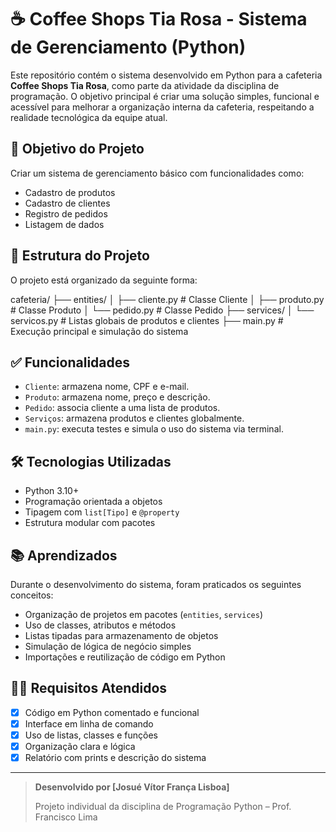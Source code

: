 # ☕ Coffee Shops Tia Rosa - Sistema de Gerenciamento (Python)

Este repositório contém o sistema desenvolvido em Python para a cafeteria **Coffee Shops Tia Rosa**, como parte da atividade da disciplina de programação. O objetivo principal é criar uma solução simples, funcional e acessível para melhorar a organização interna da cafeteria, respeitando a realidade tecnológica da equipe atual.

## 📌 Objetivo do Projeto

Criar um sistema de gerenciamento básico com funcionalidades como:

- Cadastro de produtos
- Cadastro de clientes
- Registro de pedidos
- Listagem de dados

## 🧩 Estrutura do Projeto

O projeto está organizado da seguinte forma:

cafeteria/
├── entities/
│ ├── cliente.py # Classe Cliente
│ ├── produto.py # Classe Produto
│ └── pedido.py # Classe Pedido
├── services/
│ └── servicos.py # Listas globais de produtos e clientes
├── main.py # Execução principal e simulação do sistema


## ✅ Funcionalidades

- `Cliente`: armazena nome, CPF e e-mail.
- `Produto`: armazena nome, preço e descrição.
- `Pedido`: associa cliente a uma lista de produtos.
- `Serviços`: armazena produtos e clientes globalmente.
- `main.py`: executa testes e simula o uso do sistema via terminal.

## 🛠 Tecnologias Utilizadas

- Python 3.10+
- Programação orientada a objetos
- Tipagem com `list[Tipo]` e `@property`
- Estrutura modular com pacotes

## 📚 Aprendizados

Durante o desenvolvimento do sistema, foram praticados os seguintes conceitos:

- Organização de projetos em pacotes (`entities`, `services`)
- Uso de classes, atributos e métodos
- Listas tipadas para armazenamento de objetos
- Simulação de lógica de negócio simples
- Importações e reutilização de código em Python


## 👨‍🏫 Requisitos Atendidos

- [x] Código em Python comentado e funcional
- [x] Interface em linha de comando
- [x] Uso de listas, classes e funções
- [x] Organização clara e lógica
- [x] Relatório com prints e descrição do sistema

---

> **Desenvolvido por [Josué Vítor França Lisboa]**
>
> Projeto individual da disciplina de Programação Python – Prof. Francisco Lima
